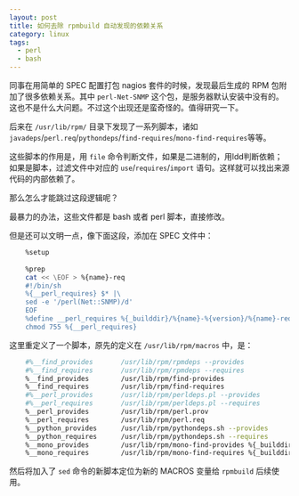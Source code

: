 ```yaml
---
layout: post
title: 如何去除 rpmbuild 自动发现的依赖关系
category: linux
tags:
  - perl
  - bash
---
```


同事在用简单的 SPEC 配置打包 nagios 套件的时候，发现最后生成的 RPM 包附加了很多依赖关系。其中 `perl-Net-SNMP` 这个包，是服务器默认安装中没有的。这也不是什么大问题。不过这个出现还是蛮奇怪的。值得研究一下。

后来在 `/usr/lib/rpm/` 目录下发现了一系列脚本，诸如`javadeps`/`perl.req`/`pythondeps`/`find-requires`/`mono-find-requires`等等。

这些脚本的作用是，用 `file` 命令判断文件，如果是二进制的，用ldd判断依赖；如果是脚本，过滤文件中对应的 `use`/`requires`/`import` 语句。这样就可以找出来源代码的内部依赖了。

那么怎么才能跳过这段逻辑呢？

最暴力的办法，这些文件都是 bash 或者 perl 脚本，直接修改。

但是还可以文明一点，像下面这段，添加在 SPEC 文件中：

```bash
    %setup
    
    %prep
    cat << \EOF > %{name}-req
    #!/bin/sh
    %{__perl_requires} $* |\
    sed -e '/perl(Net::SNMP)/d'
    EOF
    %define __perl_requires %{_builddir}/%{name}-%{version}/%{name}-req
    chmod 755 %{__perl_requires}
```

这里重定义了一个脚本，原先的定义在 `/usr/lib/rpm/macros` 中，是：

```bash
    #%__find_provides       /usr/lib/rpm/rpmdeps --provides
    #%__find_requires       /usr/lib/rpm/rpmdeps --requires
    %__find_provides        /usr/lib/rpm/find-provides
    %__find_requires        /usr/lib/rpm/find-requires
    #%__perl_provides       /usr/lib/rpm/perldeps.pl --provides
    #%__perl_requires       /usr/lib/rpm/perldeps.pl --requires
    %__perl_provides        /usr/lib/rpm/perl.prov
    %__perl_requires        /usr/lib/rpm/perl.req
    %__python_provides      /usr/lib/rpm/pythondeps.sh --provides
    %__python_requires      /usr/lib/rpm/pythondeps.sh --requires
    %__mono_provides        /usr/lib/rpm/mono-find-provides %{_builddir}/%{?buildsubdir} %{buildroot} %{_libdir}
    %__mono_requires        /usr/lib/rpm/mono-find-requires %{_builddir}/%{?buildsubdir} %{buildroot} %{_libdir}
```

然后将加入了 `sed` 命令的新脚本定位为新的 MACROS 变量给 `rpmbuild` 后续使用。

